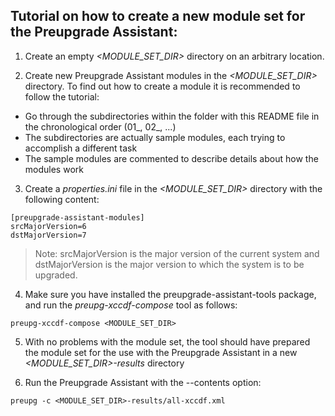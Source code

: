 **Tutorial on how to create a new module set for the Preupgrade Assistant:**
---

1. Create an empty _<MODULE_SET_DIR>_ directory on an arbitrary location.

2. Create new Preupgrade Assistant modules in the _<MODULE_SET_DIR>_ directory. To find out how to create a module it is recommended to follow the tutorial:
 * Go through the subdirectories within the folder with this README file in the chronological order (01_, 02_, ...)
 * The subdirectories are actually sample modules, each trying to accomplish a different task
 * The sample modules are commented to describe details about how the modules work

3. Create a _properties.ini_ file in the _<MODULE_SET_DIR>_ directory with the following content:
```
[preupgrade-assistant-modules]
srcMajorVersion=6
dstMajorVersion=7
```  
>  Note: srcMajorVersion is the major version of the current system and dstMajorVersion is the major version to which the system is to be upgraded.

4. Make sure you have installed the preupgrade-assistant-tools package, and run the _preupg-xccdf-compose_ tool as follows:

`preupg-xccdf-compose <MODULE_SET_DIR>`

5. With no problems with the module set, the tool should have prepared the module set for the use with the Preupgrade Assistant in a new _<MODULE_SET_DIR>-results_ directory

6. Run the Preupgrade Assistant with the --contents option:

`preupg -c <MODULE_SET_DIR>-results/all-xccdf.xml`
